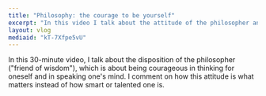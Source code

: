 ```yaml
---
title: "Philosophy: the courage to be yourself"
excerpt: "In this video I talk about the attitude of the philosopher and how courage is about self-discovery."
layout: vlog
mediaid: "kT-7Xfpe5vU"
---
```


In this 30-minute video, I talk about the disposition of the
philosopher ("friend of wisdom"), which is about being courageous in
thinking for oneself and in speaking one's mind. I comment on how this
attitude is what matters instead of how smart or talented one is.
